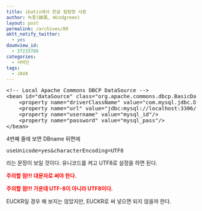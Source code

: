 ```yaml
---
title: ibatis에서 한글 컬럼명 사용
author: 녹풍(綠風, Windgreen)
layout: post
permalink: /archives/80
aktt_notify_twitter:
  - yes
daumview_id:
  - 37233786
categories:
  - 서버단
tags:
  - JAVA
---
```

<pre title="code" class="brush: xhtml;highlight: [4]; ">&lt;!-- Local Apache Commons DBCP DataSource --&gt;
&lt;bean id="dataSource" class="org.apache.commons.dbcp.BasicDataSource" destroy-method="close"&gt;
	&lt;property name="driverClassName" value="com.mysql.jdbc.Driver"/&gt;
	&lt;property name="url" value="jdbc:mysql://localhost:3306/DBname?useUnicode=yes&amp;characterEncoding=UTF8"/&gt;
	&lt;property name="username" value="mysql_id"/&gt;
	&lt;property name="password" value="mysql_pass"/&gt;
&lt;/bean&gt;</pre>

4번째 줄에 보면 DBname 뒤편에

<pre title="code" class="brush: xhtml;">useUnicode=yes&amp;characterEncoding=UTF8</pre>

라는 문장이 보일 것이다. 유니코드를 켜고 UTF8로 설정을 하면 된다.

**<span style="color: rgb(255, 0, 0);">주의할 점!!! 대문자로 써야 한다.</span>**

**<span style="color: rgb(255, 0, 0);">주의할 점!!! 가운데 UTF-8이 아니라 UTF8이다.<br /> </span>**

EUCKR일 경우 해 보지는 않았지만, EUCKR로 써 넣으면 되지 않을까 한다.